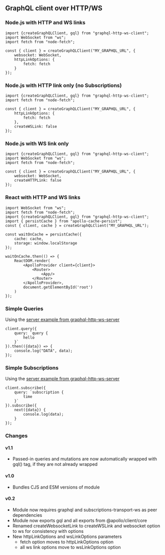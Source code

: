 ## GraphQL client over HTTP/WS

### Node.js with HTTP and WS links

	import {createGraphQLClient, gql} from "graphql-http-ws-client";
	import WebSocket from "ws";
	import fetch from "node-fetch";
	
	const { client } = createGraphQLClient("MY_GRAPHQL_URL", {
		websocket: WebSocket,
		httpLinkOptions: {
            fetch: fetch
        }
	});

### Node.js with HTTP link only (no Subscriptions)

	import {createGraphQLClient, gql} from "graphql-http-ws-client";
	import fetch from "node-fetch";
	
	const { client } = createGraphQLClient("MY_GRAPHQL_URL", {
		httpLinkOptions: {
		    fetch: fetch
		},
		createWSLink: false
	});

### Node.js with WS link only

	import {createGraphQLClient, gql} from "graphql-http-ws-client";
	import WebSocket from "ws";
	import fetch from "node-fetch";
	
	const { client } = createGraphQLClient("MY_GRAPHQL_URL", {
		websocket: WebSocket,
		createHTTPLink: false
	});
	
### React with HTTP and WS links

	import WebSocket from "ws";
	import fetch from "node-fetch";
	import {createGraphQLClient, gql} from "graphql-http-ws-client";
	import { persistCache } from "apollo-cache-persist";
	const { client, cache } = createGraphQLClient("MY_GRAPHQL_URL");
	
	const waitOnCache = persistCache({
		cache: cache,
		storage: window.localStorage
	});
	
	waitOnCache.then(() => {
		ReactDOM.render(
			<ApolloProvider client={client}>
				<Router>
					<App/>
				</Router>
			</ApolloProvider>,
			document.getElementById('root')
		)
	});

### Simple Queries

Using the [server example from graphql-http-ws-server](https://github.com/johnvmt/graphql-http-ws-server#readme)

    client.query({
        query: `query {
            hello
        }`
    }).then(({data}) => {
        console.log("DATA", data);
    });

### Simple Subscriptions

Using the [server example from graphql-http-ws-server](https://github.com/johnvmt/graphql-http-ws-server#readme)

    client.subscribe({
        query: `subscription {
            time
        }`
    }).subscribe({
        next({data}) {
            console.log(data);
        }
    });
    
### Changes

#### v1.1

- Passed-in queries and mutations are now automatically wrapped with gql() tag, if they are not already wrapped

#### v1.0

- Bundles CJS and ESM versions of module

#### v0.2
- Module now requires graphql and subscriptions-transport-ws as peer dependencies
- Module now exports gql and all exports from @apollo/client/core
- Renamed createWebsocketLink to createWSLink and websocket option to ws for consistency with options
- New httpLinkOptions and wsLinkOptions parameters
    - fetch option moves to httpLinkOptions option
    - all ws link options move to wsLinkOptions option